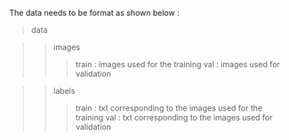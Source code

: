 The data needs to be format as shown below : 

> data

>> images 
>>> train : images used for the training 
>>> val : images used for validation

>> labels
>>> train : txt corresponding to the images used for the training 
>>> val : txt corresponding to the images used for validation
